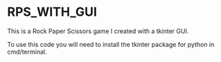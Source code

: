 # RPS_WITH_GUI
This is a Rock Paper Scissors game I created with a tkinter GUI.

To use this code you will need to install the tkinter package for python in cmd/terminal.
